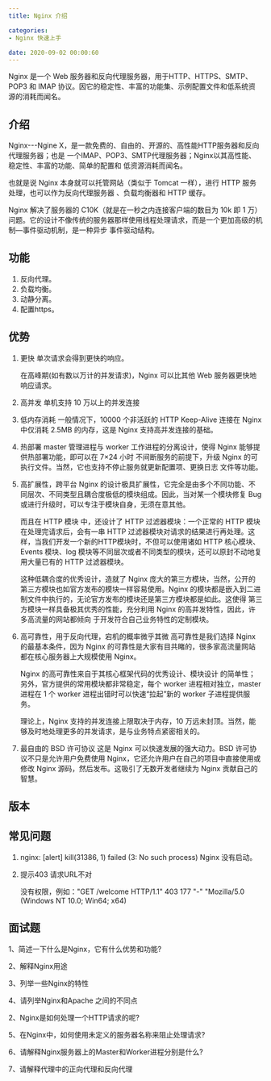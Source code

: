 ```yaml
---
title: Nginx 介绍

categories:
- Nginx 快速上手

date: 2020-09-02 00:00:60
---
```


Nginx 是一个 Web 服务器和反向代理服务器，用于HTTP、HTTPS、SMTP、POP3 和 IMAP 协议。因它的稳定性、丰富的功能集、示例配置文件和低系统资源的消耗而闻名。

## 介绍
Nginx---Ngine X，是一款免费的、自由的、开源的、高性能HTTP服务器和反向代理服务器；也是 一个IMAP、POP3、SMTP代理服务器；Nginx以其高性能、稳定性、丰富的功能、简单的配置和 低资源消耗而闻名。

也就是说 Nginx 本身就可以托管网站（类似于 Tomcat 一样），进行 HTTP 服务处理，也可以作为反向代理服务器 、负载均衡器和 HTTP 缓存。

Nginx 解决了服务器的 C10K（就是在一秒之内连接客户端的数目为 10k 即 1 万）问题。它的设计不像传统的服务器那样使用线程处理请求，而是一个更加高级的机制—事件驱动机制，是一种异步 事件驱动结构。

## 功能
1. 反向代理。
1. 负载均衡。
1. 动静分离。
1. 配置https。

## 优势
1. 更快
   单次请求会得到更快的响应。

   在高峰期(如有数以万计的并发请求)，Nginx 可以比其他 Web 服务器更快地响应请求。

1. 高并发
   单机支持 10 万以上的并发连接

1. 低内存消耗
   一般情况下，10000 个非活跃的 HTTP Keep-Alive 连接在 Nginx 中仅消耗 2.5MB 的内存，这是 Nginx 支持高并发连接的基础。

1. 热部署
   master 管理进程与 worker 工作进程的分离设计，使得 Nginx 能够提供热部署功能，即可以在 7×24 小时 不间断服务的前提下，升级 Nginx 的可执行文件。当然，它也支持不停止服务就更新配置项、更换日志 文件等功能。

1. 高扩展性，跨平台
   Nginx 的设计极具扩展性，它完全是由多个不同功能、不同层次、不同类型且耦合度极低的模块组成。因此，当对某一个模块修复 Bug 或进行升级时，可以专注于模块自身，无须在意其他。

   而且在 HTTP 模块 中，还设计了 HTTP 过滤器模块：一个正常的 HTTP 模块在处理完请求后，会有一串 HTTP 过滤器模块对请求的结果进行再处理。这样，当我们开发一个新的HTTP模块时，不但可以使用诸如 HTTP 核心模块、 Events 模块、log 模块等不同层次或者不同类型的模块，还可以原封不动地复用大量已有的 HTTP 过滤器模块。

   这种低耦合度的优秀设计，造就了 Nginx 庞大的第三方模块，当然，公开的第三方模块也如官方发布的模块一样容易使用。Nginx 的模块都是嵌入到二进制文件中执行的，无论官方发布的模块还是第三方模块都是如此。这使得 第三方模块一样具备极其优秀的性能，充分利用 Nginx 的高并发特性，因此，许多高流量的网站都倾向 于开发符合自己业务特性的定制模块。

1. 高可靠性，用于反向代理，宕机的概率微乎其微
   高可靠性是我们选择 Nginx 的最基本条件，因为 Nginx 的可靠性是大家有目共睹的，很多家高流量网站 都在核心服务器上大规模使用 Nginx。

   Nginx 的高可靠性来自于其核心框架代码的优秀设计、模块设计 的简单性；另外，官方提供的常用模块都非常稳定，每个 worker 进程相对独立，master 进程在 1 个 worker 进程出错时可以快速“拉起”新的 worker 子进程提供服务。

   理论上，Nginx 支持的并发连接上限取决于内存，10 万远未封顶。当然，能够及时地处理更多的并发请求，是与业务特点紧密相关的。

1. 最自由的 BSD 许可协议
   这是 Nginx 可以快速发展的强大动力。BSD 许可协议不只是允许用户免费使用 Nginx，它还允许用户在自己的项目中直接使用或修改 Nginx 源码，然后发布。这吸引了无数开发者继续为 Nginx 贡献自己的智慧。 

## 版本

## 常见问题
1. nginx: [alert] kill(31386, 1) failed (3: No such process)
   Nginx 没有启动。

1. 提示403
   请求URL不对

   没有权限，例如："GET /welcome HTTP/1.1" 403 177 "-" "Mozilla/5.0 (Windows NT 10.0; Win64; x64) 

## 面试题
1、简述一下什么是Nginx，它有什么优势和功能?

2、解释Nginx用途

3、列举一些Nginx的特性

4、请列举Nginx和Apache 之间的不同点

2、Nginx是如何处理一个HTTP请求的呢?

5、在Nginx中，如何使用未定义的服务器名称来阻止处理请求? 

6、请解释Nginx服务器上的Master和Worker进程分别是什么?

7、请解释代理中的正向代理和反向代理